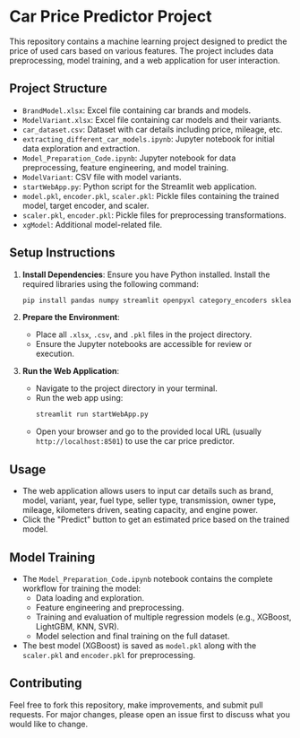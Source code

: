 # Car Price Predictor Project

This repository contains a machine learning project designed to predict the price of used cars based on various features. The project includes data preprocessing, model training, and a web application for user interaction.

## Project Structure

- `BrandModel.xlsx`: Excel file containing car brands and models.
- `ModelVariant.xlsx`: Excel file containing car models and their variants.
- `car_dataset.csv`: Dataset with car details including price, mileage, etc.
- `extracting_different_car_models.ipynb`: Jupyter notebook for initial data exploration and extraction.
- `Model_Preparation_Code.ipynb`: Jupyter notebook for data preprocessing, feature engineering, and model training.
- `ModelVariant`: CSV file with model variants.
- `startWebApp.py`: Python script for the Streamlit web application.
- `model.pkl`, `encoder.pkl`, `scaler.pkl`: Pickle files containing the trained model, target encoder, and scaler.
- `scaler.pkl`, `encoder.pkl`: Pickle files for preprocessing transformations.
- `xgModel`: Additional model-related file.

## Setup Instructions

1. **Install Dependencies**:
   Ensure you have Python installed. Install the required libraries using the following command:
   ```bash
   pip install pandas numpy streamlit openpyxl category_encoders sklearn xgboost
   ```

2. **Prepare the Environment**:
   - Place all `.xlsx`, `.csv`, and `.pkl` files in the project directory.
   - Ensure the Jupyter notebooks are accessible for review or execution.

3. **Run the Web Application**:
   - Navigate to the project directory in your terminal.
   - Run the web app using:
     ```bash
     streamlit run startWebApp.py
     ```
   - Open your browser and go to the provided local URL (usually `http://localhost:8501`) to use the car price predictor.

## Usage

- The web application allows users to input car details such as brand, model, variant, year, fuel type, seller type, transmission, owner type, mileage, kilometers driven, seating capacity, and engine power.
- Click the "Predict" button to get an estimated price based on the trained model.

## Model Training

- The `Model_Preparation_Code.ipynb` notebook contains the complete workflow for training the model:
  - Data loading and exploration.
  - Feature engineering and preprocessing.
  - Training and evaluation of multiple regression models (e.g., XGBoost, LightGBM, KNN, SVR).
  - Model selection and final training on the full dataset.
- The best model (XGBoost) is saved as `model.pkl` along with the `scaler.pkl` and `encoder.pkl` for preprocessing.

## Contributing

Feel free to fork this repository, make improvements, and submit pull requests. For major changes, please open an issue first to discuss what you would like to change.

